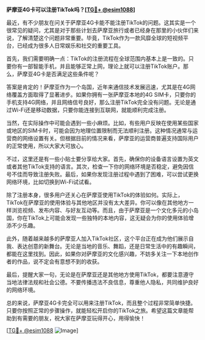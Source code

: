 **萨摩亚4G卡可以注册TikTok吗？[[TG💪+ @esim1088](https://t.me/s/esim1088)]**

最近，有不少朋友在问关于萨摩亚4G卡能不能注册TikTok的问题。这其实是一个很常见的疑问，尤其是对于那些计划去萨摩亚旅行或者已经身在那里的小伙伴们来说，了解清楚这个问题非常重要。毕竟，TikTok作为一款风靡全球的短视频平台，已经成为很多人日常娱乐和社交的重要工具。

首先，我们需要明确一点：TikTok的注册流程在全球范围内基本上是一致的。只要你有一部智能手机，并且能够正常上网，理论上就可以注册TikTok账户。那么，萨摩亚4G卡是否满足这些条件呢？

答案是肯定的！萨摩亚作为一个岛国，近年来通信技术发展迅速，尤其是在4G网络覆盖方面取得了显著进步。如果你拥有一张萨摩亚本地的4G SIM卡，只要你的手机支持4G网络，并且网络信号良好，那么注册TikTok完全没有问题。无论是通过Wi-Fi还是移动数据，只要你能连接到互联网，就能顺利完成注册。

当然，在实际操作中可能会遇到一些小麻烦。比如，有些用户反映在使用某些国家或地区的SIM卡时，可能会因为地理位置限制而无法顺利注册。这种情况通常与运营商的网络设置有关。但根据目前的情况来看，萨摩亚的运营商普遍支持国际用户的正常使用，所以大家大可放心。

不过，这里还是有一些小贴士要分享给大家。首先，确保你的设备语言设置为英文或者其他TikTok支持的语言。其次，检查一下你的网络环境是否稳定，避免因信号不佳而导致注册失败。最后，如果你发现注册过程中遇到了困难，可以尝试更换网络环境，比如切换到Wi-Fi试试看。

除了注册本身，很多用户还关心在萨摩亚使用TikTok的体验如何。实际上，TikTok在萨摩亚的使用体验与其他地区并没有太大差异。你可以像在其他地方一样浏览视频、发布内容、与好友互动等。而且，由于萨摩亚是一个文化多元的小岛国，你在TikTok上可能会发现一些独特的本地内容，这无疑会为你的使用体验增添不少乐趣。

此外，随着越来越多的萨摩亚人加入TikTok社区，这个平台正在成为他们展示自我、表达创意的新舞台。无论是当地的音乐、舞蹈，还是日常生活中的有趣瞬间，都能在这里找到。因此，如果你对萨摩亚的文化感兴趣，不妨多关注一下本地创作者的作品，说不定会有意想不到的收获。

最后，提醒大家一句，无论是在萨摩亚还是其他地方使用TikTok，都要注意遵守当地法律法规和社会公德。不要传播违法不良信息，尊重他人隐私，共同维护良好的网络环境。

总的来说，萨摩亚4G卡完全可以用来注册TikTok，而且整个过程非常简单快捷。只要你按照正常的步骤操作，就能轻松开启你的TikTok之旅。希望这篇文章能帮助到有需要的朋友，祝大家在萨摩亚玩得开心，用得愉快！

[[TG💪+ @esim1088](https://t.me/s/esim1088) ![Image](https://i.postimg.cc/4NQfJmqS/Snipaste-2025-05-13-00-14-12.png)]